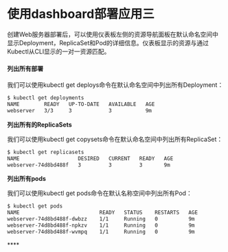 # 使用dashboard部署应用三

创建Web服务器部署后，可以使用仪表板左侧的资源导航面板在默认命名空间中显示Deployment，ReplicaSet和Pod的详细信息。仪表板显示的资源与通过Kubectl从CLI显示的一对一资源匹配。

#### 列出所有部署

我们可以使用kubectl get deploys命令在默认命名空间中列出所有Deployment：

```bash
$ kubectl get deployments
NAME        READY   UP-TO-DATE   AVAILABLE   AGE
webserver   3/3     3            3           9m
```

 **列出所有的ReplicaSets**

我们可以使用kubectl get copysets命令在默认命名空间中列出所有ReplicaSet：

```bash
$ kubectl get replicasets
NAME                   DESIRED   CURRENT   READY   AGE
webserver-74d8bd488f   3         3         3       9m
```

 **列出所有pods**

我们可以使用kubectl get pods命令在默认名称空间中列出所有Pod：

```bash
$ kubectl get pods
NAME                          READY   STATUS    RESTARTS   AGE
webserver-74d8bd488f-dwbzz    1/1     Running   0          9m
webserver-74d8bd488f-npkzv    1/1     Running   0          9m
webserver-74d8bd488f-wvmpq    1/1     Running   0          9m 
```

\*\*\*\*

